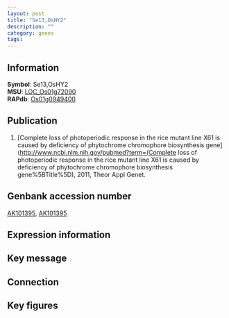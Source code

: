 ```yaml
---
layout: post
title: "Se13,OsHY2"
description: ""
category: genes
tags: 
---
```


## Information
__Symbol__: Se13,OsHY2  
__MSU__: [LOC_Os01g72090](http://rice.plantbiology.msu.edu/cgi-bin/ORF_infopage.cgi?orf=LOC_Os01g72090)  
__RAPdb__: [Os01g0949400](http://rapdb.dna.affrc.go.jp/viewer/gbrowse_details/irgsp1?name=Os01g0949400)  

## Publication
1. [Complete loss of photoperiodic response in the rice mutant line X61 is caused by deficiency of phytochrome chromophore biosynthesis gene](http://www.ncbi.nlm.nih.gov/pubmed?term=(Complete loss of photoperiodic response in the rice mutant line X61 is caused by deficiency of phytochrome chromophore biosynthesis gene%5BTitle%5D), 2011, Theor Appl Genet.

## Genbank accession number
[AK101395](http://www.ncbi.nlm.nih.gov/nuccore/AK101395), [AK101395](http://www.ncbi.nlm.nih.gov/nuccore/AK101395)

## Expression information

## Key message

## Connection

## Key figures


